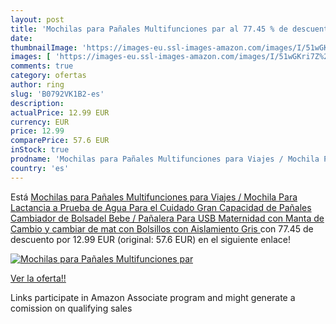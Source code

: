 ```yaml
---
layout: post
title: 'Mochilas para Pañales Multifunciones par al 77.45 % de descuento'
date: 
thumbnailImage: 'https://images-eu.ssl-images-amazon.com/images/I/51wGKri7Z%2BL._SL200_.jpg'
images: [ 'https://images-eu.ssl-images-amazon.com/images/I/51wGKri7Z%2BL._SL200_.jpg' ]
comments: true
category: ofertas
author: ring
slug: 'B0792VK1B2-es'
description:
actualPrice: 12.99 EUR
currency: EUR
price: 12.99
comparePrice: 57.6 EUR
inStock: true
prodname: 'Mochilas para Pañales Multifunciones para Viajes / Mochila Para Lactancia a Prueba de Agua Para el Cuidado Gran Capacidad de Pañales Cambiador de Bolsadel Bebe / Pañalera Para USB Maternidad con Manta de Cambio y cambiar de mat con Bolsillos con Aislamiento  Gris '
country: 'es'
---
```


Está [Mochilas para Pañales Multifunciones para Viajes / Mochila Para Lactancia a Prueba de Agua Para el Cuidado Gran Capacidad de Pañales Cambiador de Bolsadel Bebe / Pañalera Para USB Maternidad con Manta de Cambio y cambiar de mat con Bolsillos con Aislamiento  Gris ](https://www.amazon.es/dp/B0792VK1B2/?tag=tolees-21) con 77.45 de descuento por 12.99 EUR (original: 57.6 EUR) en el siguiente enlace!

[![Mochilas para Pañales Multifunciones par](https://images-eu.ssl-images-amazon.com/images/I/51wGKri7Z%2BL._SL200_.jpg)](https://www.amazon.es/dp/B0792VK1B2/?tag=tolees-21)

[Ver la oferta!!](https://www.amazon.es/dp/B0792VK1B2/?tag=tolees-21)

Links participate in Amazon Associate program and might generate a comission on qualifying sales



